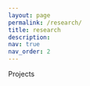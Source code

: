 ```yaml
---
layout: page
permalink: /research/
title: research
description: 
nav: true
nav_order: 2
---
```


Projects
